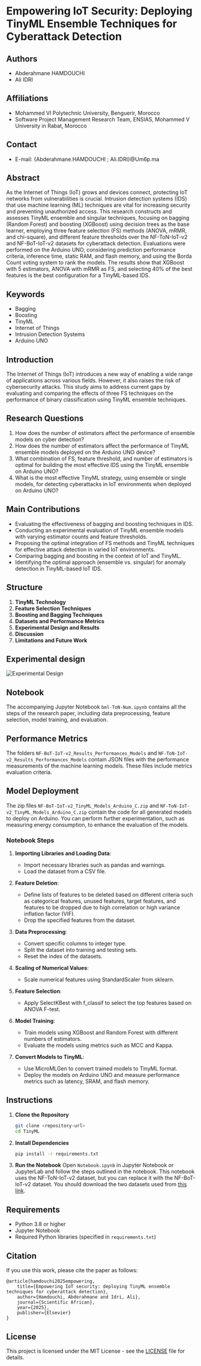 # Empowering IoT Security: Deploying TinyML Ensemble Techniques for Cyberattack Detection

## Authors
- Abderahmane HAMDOUCHI
- Ali IDRI

## Affiliations
- Mohammed VI Polytechnic University, Benguerir, Morocco
- Software Project Management Research Team, ENSIAS, Mohammed V University in Rabat, Morocco

## Contact
- E-mail: {Abderahmane.HAMDOUCHI ; Ali.IDRI}@Um6p.ma

## Abstract
As the Internet of Things (IoT) grows and devices connect, protecting IoT networks from vulnerabilities is crucial. Intrusion detection systems (IDS) that use machine learning (ML) techniques are vital for increasing security and preventing unauthorized access. This research constructs and assesses TinyML ensemble and singular techniques, focusing on bagging (Random Forest) and boosting (XGBoost) using decision trees as the base learner, employing three feature selection (FS) methods (ANOVA, mRMR, and chi-square), and different feature thresholds over the NF-ToN-IoT-v2 and NF-BoT-IoT-v2 datasets for cyberattack detection. Evaluations were performed on the Arduino UNO, considering prediction performance criteria, inference time, static RAM, and flash memory, and using the Borda Count voting system to rank the models. The results show that XGBoost with 5 estimators, ANOVA with mRMR as FS, and selecting 40% of the best features is the best configuration for a TinyML-based IDS.

## Keywords
- Bagging
- Boosting
- TinyML
- Internet of Things
- Intrusion Detection Systems
- Arduino UNO

## Introduction
The Internet of Things (IoT) introduces a new way of enabling a wide range of applications across various fields. However, it also raises the risk of cybersecurity attacks. This study aims to address current gaps by evaluating and comparing the effects of three FS techniques on the performance of binary classification using TinyML ensemble techniques.

## Research Questions
1. How does the number of estimators affect the performance of ensemble models on cyber detection?
2. How does the number of estimators affect the performance of TinyML ensemble models deployed on the Arduino UNO device?
3. What combination of FS, feature threshold, and number of estimators is optimal for building the most effective IDS using the TinyML ensemble on Arduino UNO?
4. What is the most effective TinyML strategy, using ensemble or single models, for detecting cyberattacks in IoT environments when deployed on Arduino UNO?

## Main Contributions
- Evaluating the effectiveness of bagging and boosting techniques in IDS.
- Conducting an experimental evaluation of TinyML ensemble models with varying estimator counts and feature thresholds.
- Proposing the optimal integration of FS methods and TinyML techniques for effective attack detection in varied IoT environments.
- Comparing bagging and boosting in the context of IoT and TinyML.
- Identifying the optimal approach (ensemble vs. singular) for anomaly detection in TinyML-based IoT IDS.

## Structure
1. **TinyML Technology**
2. **Feature Selection Techniques**
3. **Boosting and Bagging Techniques**
4. **Datasets and Performance Metrics**
5. **Experimental Design and Results**
6. **Discussion**
7. **Limitations and Future Work**
## Experimental design

![Experimental Design](experimental_design.png)
## Notebook
The accompanying Jupyter Notebook `bml-ToN-Num.ipynb` contains all the steps of the research paper, including data preprocessing, feature selection, model training, and evaluation.

## Performance Metrics
The folders `NF-BoT-IoT-v2_Results_Performances_Models` and `NF-ToN-IoT-v2_Results_Performances_Models` contain JSON files with the performance measurements of the machine learning models. These files include metrics evaluation criteria.
## Model Deployment
The zip files `NF-BoT-IoT-v2_TinyML_Models_Arduino_C.zip` and `NF-ToN-IoT-v2_TinyML_Models_Arduino_C.zip` contain the code for all generated models to deploy on Arduino. You can perform further experimentation, such as measuring energy consumption, to enhance the evaluation of the models.


### Notebook Steps
1. **Importing Libraries and Loading Data**:
    - Import necessary libraries such as pandas and warnings.
    - Load the dataset from a CSV file.

2. **Feature Deletion**:
    - Define lists of features to be deleted based on different criteria such as categorical features, unused features, target features, and features to be dropped due to high correlation or high variance inflation factor (VIF).
    - Drop the specified features from the dataset.

3. **Data Preprocessing**:
    - Convert specific columns to integer type.
    - Split the dataset into training and testing sets.
    - Reset the index of the datasets.

4. **Scaling of Numerical Values**:
    - Scale numerical features using StandardScaler from sklearn.

5. **Feature Selection**:
    - Apply SelectKBest with f_classif to select the top features based on ANOVA F-test.

6. **Model Training**:
    - Train models using XGBoost and Random Forest with different numbers of estimators.
    - Evaluate the models using metrics such as MCC and Kappa.

7. **Convert Models to TinyML**:
    - Use MicroMLGen to convert trained models to TinyML format.
    - Deploy the models on Arduino UNO and measure performance metrics such as latency, SRAM, and flash memory.

## Instructions
1. **Clone the Repository**
   ```sh
   git clone <repository-url>
   cd TinyML
   ```

2. **Install Dependencies**
   ```sh
   pip install -r requirements.txt
   ```

3. **Run the Notebook**
Open `Notebook.ipynb` in Jupyter Notebook or JupyterLab and follow the steps outlined in the notebook. This notebook uses the NF-ToN-IoT-v2 dataset, but you can replace it with the NF-BoT-IoT-v2 dataset. You should download the two datasets used from [this link](https://staff.itee.uq.edu.au/marius/NIDS_datasets/).


## Requirements
- Python 3.8 or higher
- Jupyter Notebook
- Required Python libraries (specified in `requirements.txt`)


## Citation
If you use this work, please cite the paper as follows:
```
@article{hamdouchi2025empowering,
    title={Empowering IoT security: deploying TinyML ensemble techniques for cyberattack detection},
    author={Hamdouchi, Abderahmane and Idri, Ali},
    journal={Scientific African},
    year={2025},
    publisher={Elsevier}
}
```

## License
This project is licensed under the MIT License - see the [LICENSE](LICENSE) file for details.